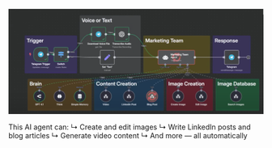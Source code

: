 ![alt text](https://github.com/devlop-suraj/Visionary-Agent/blob/main/Screenshot%202025-08-17%20040525.png?raw=true)

This AI agent can:
↳ Create and edit images
↳ Write LinkedIn posts and blog articles
↳ Generate video content
↳ And more — all automatically
